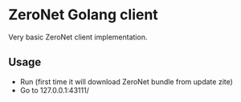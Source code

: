 # ZeroNet Golang client

Very basic ZeroNet client implementation.

## Usage

* Run (first time it will download ZeroNet bundle from update zite)
* Go to 127.0.0.1:43111/
